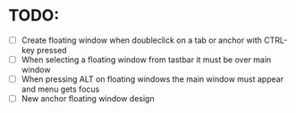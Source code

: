 ﻿# TODO:

- [ ] Create floating window when doubleclick on a tab or anchor with CTRL-key pressed
- [ ] When selecting a floating window from tastbar it must be over main window
- [ ] When pressing ALT on floating windows the main window must appear and menu gets focus
- [ ] New anchor floating window design